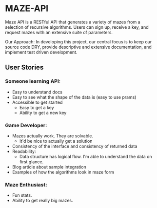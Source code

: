 # MAZE-API
Maze API is a RESTful API that generates a variety of mazes from a selection of recursive algorithms. Users can sign up, receive a key, and request mazes with an extensive suite of parameters.

  Our Approach: In developing this project, our central focus is to keep our source code DRY, provide descriptive and extensive documentation, and implement test driven development. 


## User Stories

  ### Someone learning API:
    
  * Easy to understand docs
  * Easy to see what the shape of the data is (easy to use prams)
  * Accessible to get started 
      * Easy to get a key
      * Ability to get a new key

  ### Game Developer: 

  * Mazes actually work. They are solvable. 
    * It'd be nice to actually get a solution    
  * Consistency of the interface and consistency of returned data
  * Readability: 
    * Data structure has logical flow. I'm able to understand the data on first glance. 
  * Blog article about sample integration
  * Examples of how the algorithms look in maze form

  ### Maze Enthusiast:
    
  * Fun stats.
  * Ability to get really big mazes. 
